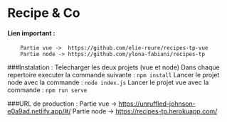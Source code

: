 # Recipe & Co

#### Lien important :
		Partie vue ->  https://github.com/elie-roure/recipes-tp-vue
		Partie node -> https://github.com/ylona-fabiani/recipes-tp

###Instalation :
	Telecharger les deux projets (vue et node)
	Dans chaque repertoire executer la commande suivante : `npm install`
	Lancer le projet node avec la commande : `node index.js`
	Lancer le projet vue avec la commande : `npm run serve`

###URL de production :
	Partie vue -> https://unruffled-johnson-e0a9ad.netlify.app/#/
	Partie node -> https://recipes-tp.herokuapp.com/
